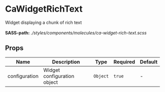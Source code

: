 # CaWidgetRichText

Widget displaying a chunk of rich text<br><br> **SASS-path:** _./styles/components/molecules/ca-widget-rich-text.scss_

## Props

<!-- @vuese:CaWidgetRichText:props:start -->
|Name|Description|Type|Required|Default|
|---|---|---|---|---|
|configuration|Widget configuration object|`Object`|`true`|-|

<!-- @vuese:CaWidgetRichText:props:end -->


